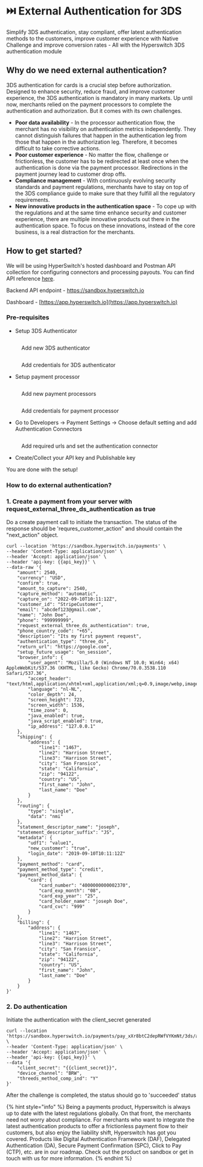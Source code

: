 # ⏭️ External Authentication for 3DS

Simplify 3DS authentication, stay compliant, offer latest authentication methods to the customers, improve customer experience with Native Challenge and improve conversion rates - All with the Hyperswitch 3DS authentication module

## Why do we need external authentication?

3DS authentication for cards is a crucial step before authorization. Designed to enhance security, reduce fraud, and improve customer experience, the 3DS authentication is mandatory in many markets. Up until now, merchants relied on the payment processors to complete the authentication and authorization. But it comes with its own challenges.

* **Poor data availability** - In the processor authentication flow, the merchant has no visibility on authentication metrics independently. They cannot distinguish failures that happen in the authentication leg from those that happen in the authorization leg. Therefore, it becomes difficult to take corrective actions.
* **Poor customer experience** - No matter the flow, challenge or frictionless, the customer has to be redirected at least once when the authentication is done via the payment processor. Redirections in the payment journey lead to customer drop offs.&#x20;
* **Compliance management** - With continuously evolving security standards and payment regulations, merchants have to stay on top of the 3DS compliance guide to make sure that they fulfill all the regulatory requirements.&#x20;
* **New innovative products in the authentication space** - To cope up with the regulations and at the same time enhance security and customer experience, there are multiple innovative products out there in the authentication space. To focus on these innovations, instead of the core business, is a real distraction for the merchants.

## How to get started?

We will be using HyperSwitch's hosted dashboard and Postman API collection for configuring connectors and processing payouts. You can find API reference [here](https://api-reference.hyperswitch.io/api-reference/payments/payments--external-3ds-authentication).

Backend API endpoint - https://sandbox.hyperswitch.io

Dashboard - [https://app.hyperswitch.io](https://app.hyperswitch.io)

### Pre-requisites

* Setup 3DS Authenticator&#x20;

<figure><img src="../../.gitbook/assets/Screenshot 2024-05-09 at 3.27.58 PM.png" alt=""><figcaption><p>Add new 3DS authenticator</p></figcaption></figure>

<figure><img src="../../.gitbook/assets/Screenshot 2024-05-09 at 3.28.59 PM.png" alt=""><figcaption><p>Add credentials for 3DS authenticator</p></figcaption></figure>

* Setup payment processor

<figure><img src="../../.gitbook/assets/Screenshot 2024-05-09 at 3.31.16 PM.png" alt=""><figcaption><p>Add new payment processors</p></figcaption></figure>

<figure><img src="../../.gitbook/assets/Screenshot 2024-05-09 at 3.33.02 PM.png" alt=""><figcaption><p>Add credentials for payment processor</p></figcaption></figure>

* Go to Developers -> Payment Settings -> Choose default setting and add Authentication Connectors

<figure><img src="../../.gitbook/assets/Screenshot 2024-05-09 at 3.36.36 PM.png" alt=""><figcaption><p>Add required urls and set the authentication connector</p></figcaption></figure>

* Create/Collect your API key and Publishable key

You are done with the setup!

### How to do external authentication?

### 1. Create a payment from your server with request\_external\_three\_ds\_authentication as true

Do a create payment call to initiate the transaction. The status of the response should be 'requres\_customer\_action" and should contain the "next\_action" object.

```
curl --location 'https://sandbox.hyperswitch.io/payments' \
--header 'Content-Type: application/json' \
--header 'Accept: application/json' \
--header 'api-key: {{api_key}}' \
--data-raw '{
    "amount": 2540,
    "currency": "USD",
    "confirm": true,
    "amount_to_capture": 2540,
    "capture_method": "automatic",
    "capture_on": "2022-09-10T10:11:12Z",
    "customer_id": "StripeCustomer",
    "email": "abcdef123@gmail.com",
    "name": "John Doe",
    "phone": "999999999",
    "request_external_three_ds_authentication": true,
    "phone_country_code": "+65",
    "description": "Its my first payment request",
    "authentication_type": "three_ds",
    "return_url": "https://google.com",
    "setup_future_usage": "on_session",
    "browser_info": {
        "user_agent": "Mozilla/5.0 (Windows NT 10.0; Win64; x64) AppleWebKit/537.36 (KHTML, like Gecko) Chrome/70.0.3538.110 Safari/537.36",
        "accept_header": "text/html,application/xhtml+xml,application/xml;q=0.9,image/webp,image/apng,*/*;q=0.8",
        "language": "nl-NL",
        "color_depth": 24,
        "screen_height": 723,
        "screen_width": 1536,
        "time_zone": 0,
        "java_enabled": true,
        "java_script_enabled": true,
        "ip_address": "127.0.0.1"
    },
    "shipping": {
        "address": {
            "line1": "1467",
            "line2": "Harrison Street",
            "line3": "Harrison Street",
            "city": "San Fransico",
            "state": "California",
            "zip": "94122",
            "country": "US",
            "first_name": "John",
            "last_name": "Doe"
        }
    },
    "routing": {
        "type": "single",
        "data": "nmi"
    },
    "statement_descriptor_name": "joseph",
    "statement_descriptor_suffix": "JS",
    "metadata": {
        "udf1": "value1",
        "new_customer": "true",
        "login_date": "2019-09-10T10:11:12Z"
    },
    "payment_method": "card",
    "payment_method_type": "credit",
    "payment_method_data": {
        "card": {
            "card_number": "4000000000002370",
            "card_exp_month": "08",
            "card_exp_year": "25",
            "card_holder_name": "joseph Doe",
            "card_cvc": "999"
        }
    },
    "billing": {
        "address": {
            "line1": "1467",
            "line2": "Harrison Street",
            "line3": "Harrison Street",
            "city": "San Fransico",
            "state": "California",
            "zip": "94122",
            "country": "US",
            "first_name": "John",
            "last_name": "Doe"
        }
    }
}'
```

### 2. Do authentication

Initiate the authentication with the client\_secret generated

```
curl --location 'https://sandbox.hyperswitch.io/payments/pay_xXr8btC2depRWfVYKmNt/3ds/authentication' \
--header 'Content-Type: application/json' \
--header 'Accept: application/json' \
--header 'api-key: {{api_key}}' \
--data '{
    "client_secret": "{{client_secret}}",
    "device_channel": "BRW",
    "threeds_method_comp_ind": "Y"
}'
```

After the challenge is completed, the status should go to 'succeeded' status

{% hint style="info" %}
Being a payments product, Hyperswitch is always up to date with the latest regulations globally. On that front, the merchants need not worry about compliance. For merchants who want to integrate the latest authentication products to offer a frictionless payment flow to their customers, but also enjoy the liability shift, Hyperswitch has got you covered. Products like Digital Authentication Framework (DAF), Delegated Authentication (DA), Secure Payment Confirmation (SPC), Click to Pay (CTP), etc. are in our roadmap. Check out the product on sandbox or get in touch with us for more information.
{% endhint %}

